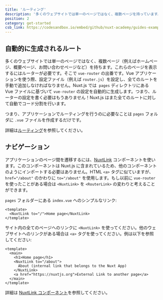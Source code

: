 ```yaml
---
title: 'ルーティング'
description: '多くのウェブサイトでは単一のページではなく、複数ページを持っています。例えばホームページ、概要ページ、お問い合わせページなどです。これらのページを表示するにはルーターが必要です。'
position: 2
category: get-started
csb_link: https://codesandbox.io/embed/github/nuxt-academy/guides-examples/tree/master/01_get_started/02_routing?fontsize=14&hidenavigation=1&theme=dark
---
```


## 自動的に生成されるルート

多くのウェブサイトでは単一のページではなく、複数ページ（例えばホームページ、概要ページ、お問い合わせページなど）を持ちます。これらのページを表示するにはルーターが必要です。そこで `vue-router` の出番です。Vue アプリケーションを使う際、設定ファイル（例えば `router.js`）を設定し、全てのルートを手動で追加しなければなりません。Nuxt.js では  `pages` ディレクトリにある Vue ファイルに基づいて `vue-router` の設定を自動的に生成します。つまり、ルーターの設定を書く必要はもうありません！Nuxt.js はまた全てのルートに対して自動でコード分割を行います。

つまり、アプリケーションでルーティングを行うのに必要なことは `pages` フォルダに `.vue` ファイルを作成するだけです。

<base-alert type="next">

詳細は[ルーティング](/guides/features/file-system-routing)を参照してください。

</base-alert>

## ナビゲーション

アプリケーションのページ間を遷移するには、[NuxtLink](/guides/features/nuxt-components#the-nuxtlink-component) コンポーネントを使います。このコンポーネントは Nuxt.js に含まれているため、他のコンポーネントのようにインポートする必要はありません。HTML `<a>` タグに似ていますが、`href="/about"` のかわりに `to="/about"` を使用します。もし以前に `vue-router` を使ったことがある場合は `<NuxtLink>` を `<RouterLink>` の変わりと考えることができます。

`pages` フォルダーにある `index.vue` へのシンプルなリンク:

```html{}[pages/index.vue]
<template>
  <NuxtLink to="/">Home page</NuxtLink>
</template>
```

サイト内の全てのページへのリンクに `<NuxtLink>` を使ってください。他のウェブサイトへのリンクがある場合は `<a>` タグを使ってください。例は以下を参照してください:

```html{}[pages/index.vue]
<template>
  <main>
    <h1>Home page</h1>
    <NuxtLink to="/about">
      About (internal link that belongs to the Nuxt App)
    </NuxtLink>
    <a href="https://nuxtjs.org">External Link to another page</a>
  </main>
</template>
```

<app-modal>
  <code-sandbox :src="csb_link"></code-sandbox>
</app-modal>

<base-alert type="next">

詳細は [NuxtLink コンポーネント](/guides/features/nuxt-components#the-nuxtlink-component)を参照してください。

</base-alert>

